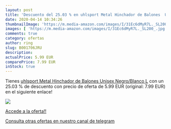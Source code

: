 ```yaml
---
layout: post
title: 'Descuento del 25.03 % en uhlsport Metal Hinchador de Balones  Uni'
date: 2020-04-14 10:34:26
thumbnailImage: 'https://m.media-amazon.com/images/I/31Ec6dMyR7L._SL200_.jpg'
images: [ 'https://m.media-amazon.com/images/I/31Ec6dMyR7L._SL200_.jpg' ]
comments: true
category: ofertas
author: ring
slug: B001706JRU
description:
actualPrice: 5.99 EUR
comparePrice: 7.99 EUR
inStock: true
---
```


Tienes [uhlsport Metal Hinchador de Balones  Unisex  Negro/Blanco  L](https://www.amazon.com/dp/B001706JRU/?tag=redken08-20) con un 25.03 % de descuento con precio de oferta de 5.99 EUR (original: 7.99 EUR) en el siguiente enlace!

[![](https://m.media-amazon.com/images/I/31Ec6dMyR7L._SL200_.jpg)](https://www.amazon.com/dp/B001706JRU/?tag=redken08-20)

[Accede a la oferta!!](https://www.amazon.com/dp/B001706JRU/?tag=redken08-20)

[Consulta otras ofertas en nuestro canal de telegram](https://t.me/s/ofertas25)
